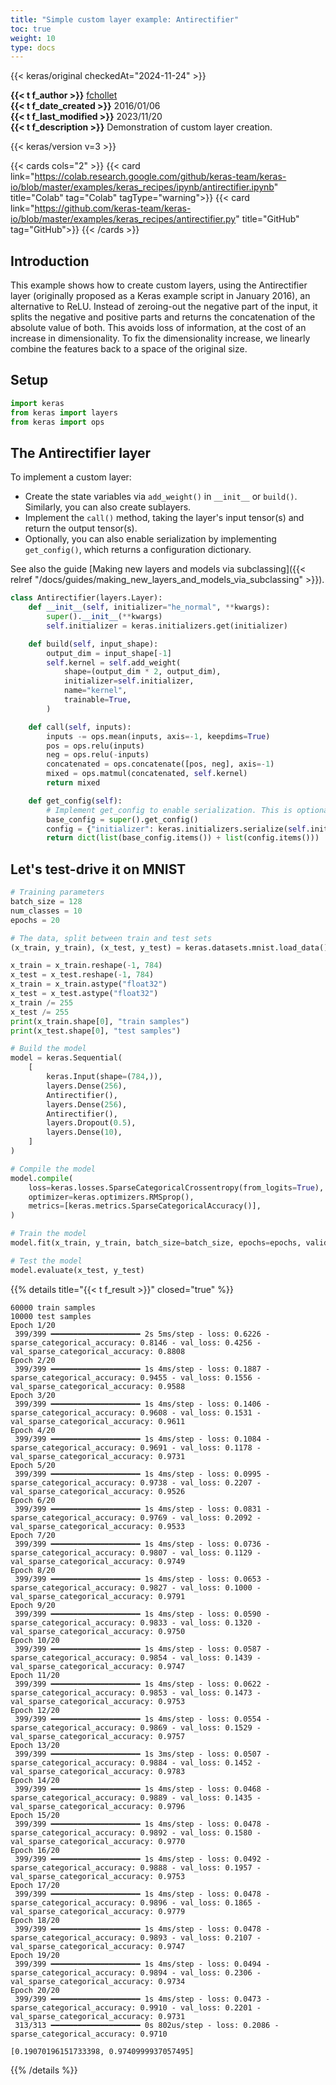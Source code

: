```yaml
---
title: "Simple custom layer example: Antirectifier"
toc: true
weight: 10
type: docs
---
```


{{< keras/original checkedAt="2024-11-24" >}}

**{{< t f_author >}}** [fchollet](https://twitter.com/fchollet)  
**{{< t f_date_created >}}** 2016/01/06  
**{{< t f_last_modified >}}** 2023/11/20  
**{{< t f_description >}}** Demonstration of custom layer creation.

{{< keras/version v=3 >}}

{{< cards cols="2" >}}
{{< card link="https://colab.research.google.com/github/keras-team/keras-io/blob/master/examples/keras_recipes/ipynb/antirectifier.ipynb" title="Colab" tag="Colab" tagType="warning">}}
{{< card link="https://github.com/keras-team/keras-io/blob/master/examples/keras_recipes/antirectifier.py" title="GitHub" tag="GitHub">}}
{{< /cards >}}

## Introduction

This example shows how to create custom layers, using the Antirectifier layer (originally proposed as a Keras example script in January 2016), an alternative to ReLU. Instead of zeroing-out the negative part of the input, it splits the negative and positive parts and returns the concatenation of the absolute value of both. This avoids loss of information, at the cost of an increase in dimensionality. To fix the dimensionality increase, we linearly combine the features back to a space of the original size.

## Setup

```python
import keras
from keras import layers
from keras import ops
```

## The Antirectifier layer

To implement a custom layer:

- Create the state variables via `add_weight()` in `__init__` or `build()`. Similarly, you can also create sublayers.
- Implement the `call()` method, taking the layer's input tensor(s) and return the output tensor(s).
- Optionally, you can also enable serialization by implementing `get_config()`, which returns a configuration dictionary.

See also the guide [Making new layers and models via subclassing]({{< relref "/docs/guides/making_new_layers_and_models_via_subclassing" >}}).

```python
class Antirectifier(layers.Layer):
    def __init__(self, initializer="he_normal", **kwargs):
        super().__init__(**kwargs)
        self.initializer = keras.initializers.get(initializer)

    def build(self, input_shape):
        output_dim = input_shape[-1]
        self.kernel = self.add_weight(
            shape=(output_dim * 2, output_dim),
            initializer=self.initializer,
            name="kernel",
            trainable=True,
        )

    def call(self, inputs):
        inputs -= ops.mean(inputs, axis=-1, keepdims=True)
        pos = ops.relu(inputs)
        neg = ops.relu(-inputs)
        concatenated = ops.concatenate([pos, neg], axis=-1)
        mixed = ops.matmul(concatenated, self.kernel)
        return mixed

    def get_config(self):
        # Implement get_config to enable serialization. This is optional.
        base_config = super().get_config()
        config = {"initializer": keras.initializers.serialize(self.initializer)}
        return dict(list(base_config.items()) + list(config.items()))
```

## Let's test-drive it on MNIST

```python
# Training parameters
batch_size = 128
num_classes = 10
epochs = 20

# The data, split between train and test sets
(x_train, y_train), (x_test, y_test) = keras.datasets.mnist.load_data()

x_train = x_train.reshape(-1, 784)
x_test = x_test.reshape(-1, 784)
x_train = x_train.astype("float32")
x_test = x_test.astype("float32")
x_train /= 255
x_test /= 255
print(x_train.shape[0], "train samples")
print(x_test.shape[0], "test samples")

# Build the model
model = keras.Sequential(
    [
        keras.Input(shape=(784,)),
        layers.Dense(256),
        Antirectifier(),
        layers.Dense(256),
        Antirectifier(),
        layers.Dropout(0.5),
        layers.Dense(10),
    ]
)

# Compile the model
model.compile(
    loss=keras.losses.SparseCategoricalCrossentropy(from_logits=True),
    optimizer=keras.optimizers.RMSprop(),
    metrics=[keras.metrics.SparseCategoricalAccuracy()],
)

# Train the model
model.fit(x_train, y_train, batch_size=batch_size, epochs=epochs, validation_split=0.15)

# Test the model
model.evaluate(x_test, y_test)
```

{{% details title="{{< t f_result >}}" closed="true" %}}

```plain
60000 train samples
10000 test samples
Epoch 1/20
 399/399 ━━━━━━━━━━━━━━━━━━━━ 2s 5ms/step - loss: 0.6226 - sparse_categorical_accuracy: 0.8146 - val_loss: 0.4256 - val_sparse_categorical_accuracy: 0.8808
Epoch 2/20
 399/399 ━━━━━━━━━━━━━━━━━━━━ 1s 4ms/step - loss: 0.1887 - sparse_categorical_accuracy: 0.9455 - val_loss: 0.1556 - val_sparse_categorical_accuracy: 0.9588
Epoch 3/20
 399/399 ━━━━━━━━━━━━━━━━━━━━ 1s 4ms/step - loss: 0.1406 - sparse_categorical_accuracy: 0.9608 - val_loss: 0.1531 - val_sparse_categorical_accuracy: 0.9611
Epoch 4/20
 399/399 ━━━━━━━━━━━━━━━━━━━━ 1s 4ms/step - loss: 0.1084 - sparse_categorical_accuracy: 0.9691 - val_loss: 0.1178 - val_sparse_categorical_accuracy: 0.9731
Epoch 5/20
 399/399 ━━━━━━━━━━━━━━━━━━━━ 1s 4ms/step - loss: 0.0995 - sparse_categorical_accuracy: 0.9738 - val_loss: 0.2207 - val_sparse_categorical_accuracy: 0.9526
Epoch 6/20
 399/399 ━━━━━━━━━━━━━━━━━━━━ 1s 4ms/step - loss: 0.0831 - sparse_categorical_accuracy: 0.9769 - val_loss: 0.2092 - val_sparse_categorical_accuracy: 0.9533
Epoch 7/20
 399/399 ━━━━━━━━━━━━━━━━━━━━ 1s 4ms/step - loss: 0.0736 - sparse_categorical_accuracy: 0.9807 - val_loss: 0.1129 - val_sparse_categorical_accuracy: 0.9749
Epoch 8/20
 399/399 ━━━━━━━━━━━━━━━━━━━━ 1s 4ms/step - loss: 0.0653 - sparse_categorical_accuracy: 0.9827 - val_loss: 0.1000 - val_sparse_categorical_accuracy: 0.9791
Epoch 9/20
 399/399 ━━━━━━━━━━━━━━━━━━━━ 1s 4ms/step - loss: 0.0590 - sparse_categorical_accuracy: 0.9833 - val_loss: 0.1320 - val_sparse_categorical_accuracy: 0.9750
Epoch 10/20
 399/399 ━━━━━━━━━━━━━━━━━━━━ 1s 4ms/step - loss: 0.0587 - sparse_categorical_accuracy: 0.9854 - val_loss: 0.1439 - val_sparse_categorical_accuracy: 0.9747
Epoch 11/20
 399/399 ━━━━━━━━━━━━━━━━━━━━ 1s 4ms/step - loss: 0.0622 - sparse_categorical_accuracy: 0.9853 - val_loss: 0.1473 - val_sparse_categorical_accuracy: 0.9753
Epoch 12/20
 399/399 ━━━━━━━━━━━━━━━━━━━━ 1s 4ms/step - loss: 0.0554 - sparse_categorical_accuracy: 0.9869 - val_loss: 0.1529 - val_sparse_categorical_accuracy: 0.9757
Epoch 13/20
 399/399 ━━━━━━━━━━━━━━━━━━━━ 1s 3ms/step - loss: 0.0507 - sparse_categorical_accuracy: 0.9884 - val_loss: 0.1452 - val_sparse_categorical_accuracy: 0.9783
Epoch 14/20
 399/399 ━━━━━━━━━━━━━━━━━━━━ 1s 4ms/step - loss: 0.0468 - sparse_categorical_accuracy: 0.9889 - val_loss: 0.1435 - val_sparse_categorical_accuracy: 0.9796
Epoch 15/20
 399/399 ━━━━━━━━━━━━━━━━━━━━ 1s 4ms/step - loss: 0.0478 - sparse_categorical_accuracy: 0.9892 - val_loss: 0.1580 - val_sparse_categorical_accuracy: 0.9770
Epoch 16/20
 399/399 ━━━━━━━━━━━━━━━━━━━━ 1s 4ms/step - loss: 0.0492 - sparse_categorical_accuracy: 0.9888 - val_loss: 0.1957 - val_sparse_categorical_accuracy: 0.9753
Epoch 17/20
 399/399 ━━━━━━━━━━━━━━━━━━━━ 1s 4ms/step - loss: 0.0478 - sparse_categorical_accuracy: 0.9896 - val_loss: 0.1865 - val_sparse_categorical_accuracy: 0.9779
Epoch 18/20
 399/399 ━━━━━━━━━━━━━━━━━━━━ 1s 4ms/step - loss: 0.0478 - sparse_categorical_accuracy: 0.9893 - val_loss: 0.2107 - val_sparse_categorical_accuracy: 0.9747
Epoch 19/20
 399/399 ━━━━━━━━━━━━━━━━━━━━ 1s 4ms/step - loss: 0.0494 - sparse_categorical_accuracy: 0.9894 - val_loss: 0.2306 - val_sparse_categorical_accuracy: 0.9734
Epoch 20/20
 399/399 ━━━━━━━━━━━━━━━━━━━━ 1s 4ms/step - loss: 0.0473 - sparse_categorical_accuracy: 0.9910 - val_loss: 0.2201 - val_sparse_categorical_accuracy: 0.9731
 313/313 ━━━━━━━━━━━━━━━━━━━━ 0s 802us/step - loss: 0.2086 - sparse_categorical_accuracy: 0.9710

[0.19070196151733398, 0.9740999937057495]
```

{{% /details %}}

